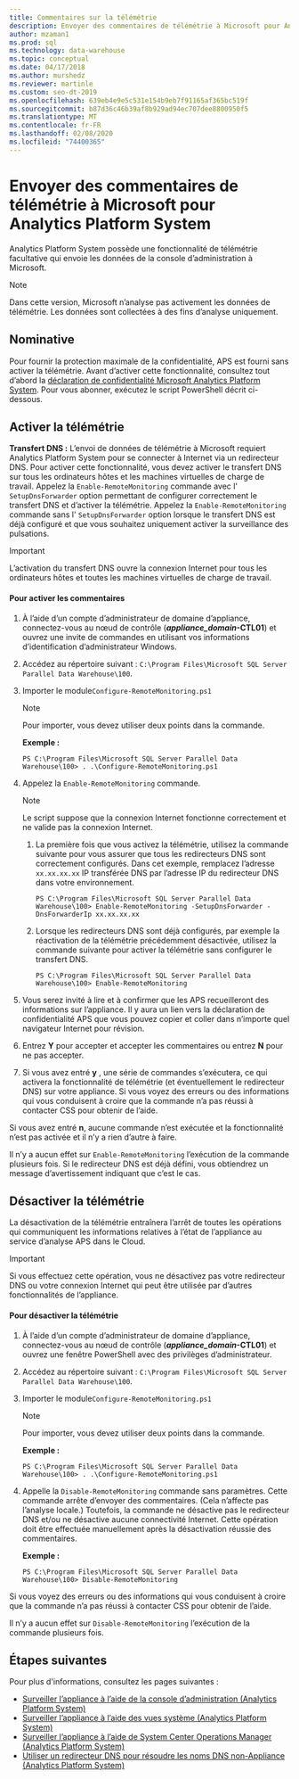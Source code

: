 ```yaml
---
title: Commentaires sur la télémétrie
description: Envoyer des commentaires de télémétrie à Microsoft pour Analytics Platform System.
author: mzaman1
ms.prod: sql
ms.technology: data-warehouse
ms.topic: conceptual
ms.date: 04/17/2018
ms.author: murshedz
ms.reviewer: martinle
ms.custom: seo-dt-2019
ms.openlocfilehash: 639eb4e9e5c531e154b9eb7f91165af365bc519f
ms.sourcegitcommit: b87d36c46b39af8b929ad94ec707dee8800950f5
ms.translationtype: MT
ms.contentlocale: fr-FR
ms.lasthandoff: 02/08/2020
ms.locfileid: "74400365"
---
```

# <a name="send-telemetry-feedback-to-microsoft-for-analytics-platform-system"></a>Envoyer des commentaires de télémétrie à Microsoft pour Analytics Platform System
Analytics Platform System possède une fonctionnalité de télémétrie facultative qui envoie les données de la console d’administration à Microsoft. 
  
> [!NOTE]  
> Dans cette version, Microsoft n’analyse pas activement les données de télémétrie. Les données sont collectées à des fins d’analyse uniquement.  
  
## <a name="privacy"></a>Nominative  
Pour fournir la protection maximale de la confidentialité, APS est fourni sans activer la télémétrie. Avant d’activer cette fonctionnalité, consultez tout d’abord la [déclaration de confidentialité Microsoft Analytics Platform System](https://go.microsoft.com/fwlink/?LinkId=400902). Pour vous abonner, exécutez le script PowerShell décrit ci-dessous.  
  
## <a name="enable"></a>Activer la télémétrie  
**Transfert DNS :** L’envoi de données de télémétrie à Microsoft requiert Analytics Platform System pour se connecter à Internet via un redirecteur DNS. Pour activer cette fonctionnalité, vous devez activer le transfert DNS sur tous les ordinateurs hôtes et les machines virtuelles de charge de travail. Appelez la `Enable-RemoteMonitoring` commande avec l' `SetupDnsForwarder` option permettant de configurer correctement le transfert DNS et d’activer la télémétrie. Appelez la `Enable-RemoteMonitoring` commande sans l' `SetupDnsForwarder` option lorsque le transfert DNS est déjà configuré et que vous souhaitez uniquement activer la surveillance des pulsations.  
  
> [!IMPORTANT]  
> L’activation du transfert DNS ouvre la connexion Internet pour tous les ordinateurs hôtes et toutes les machines virtuelles de charge de travail.  
  
#### <a name="to-enable-feedback"></a>Pour activer les commentaires  
  
1.  À l’aide d’un compte d’administrateur de domaine d’appliance, connectez-vous au nœud de contrôle (<strong>*appliance_domain*-CTL01</strong>) et ouvrez une invite de commandes en utilisant vos informations d’identification d’administrateur Windows.  
  
2.  Accédez au répertoire suivant : `C:\Program Files\Microsoft SQL Server Parallel Data Warehouse\100`.  
  
3.  Importer le module`Configure-RemoteMonitoring.ps1`  
  
    > [!NOTE]  
    > Pour importer, vous devez utiliser deux points dans la commande.  
  
    **Exemple :**  
  
    ```  
    PS C:\Program Files\Microsoft SQL Server Parallel Data Warehouse\100> . .\Configure-RemoteMonitoring.ps1  
    ```  
  
4.  Appelez la `Enable-RemoteMonitoring` commande.  
  
    > [!NOTE]  
    > Le script suppose que la connexion Internet fonctionne correctement et ne valide pas la connexion Internet.  
  
    1.  La première fois que vous activez la télémétrie, utilisez la commande suivante pour vous assurer que tous les redirecteurs DNS sont correctement configurés. Dans cet exemple, remplacez l’adresse `xx.xx.xx.xx` IP transférée DNS par l’adresse IP du redirecteur DNS dans votre environnement.  
  
        ```  
        PS C:\Program Files\Microsoft SQL Server Parallel Data Warehouse\100> Enable-RemoteMonitoring -SetupDnsForwarder -DnsForwarderIp xx.xx.xx.xx  
        ```  
  
    2.  Lorsque les redirecteurs DNS sont déjà configurés, par exemple la réactivation de la télémétrie précédemment désactivée, utilisez la commande suivante pour activer la télémétrie sans configurer le transfert DNS.  
  
        ```  
        PS C:\Program Files\Microsoft SQL Server Parallel Data Warehouse\100> Enable-RemoteMonitoring  
        ```  
  
5.  Vous serez invité à lire et à confirmer que les APS recueilleront des informations sur l’appliance. Il y aura un lien vers la déclaration de confidentialité APS que vous pouvez copier et coller dans n’importe quel navigateur Internet pour révision.  
  
6.  Entrez **Y** pour accepter et accepter les commentaires ou entrez **N** pour ne pas accepter.  
  
7.  Si vous avez entré **y** , une série de commandes s’exécutera, ce qui activera la fonctionnalité de télémétrie (et éventuellement le redirecteur DNS) sur votre appliance. Si vous voyez des erreurs ou des informations qui vous conduisent à croire que la commande n’a pas réussi à contacter CSS pour obtenir de l’aide.  
  
Si vous avez entré **n**, aucune commande n’est exécutée et la fonctionnalité n’est pas activée et il n’y a rien d’autre à faire.  
  
Il n’y a aucun effet sur `Enable-RemoteMonitoring` l’exécution de la commande plusieurs fois. Si le redirecteur DNS est déjà défini, vous obtiendrez un message d’avertissement indiquant que c’est le cas.  
  
## <a name="disable"></a>Désactiver la télémétrie  
La désactivation de la télémétrie entraînera l’arrêt de toutes les opérations qui communiquent les informations relatives à l’état de l’appliance au service d’analyse APS dans le Cloud.  
  
> [!IMPORTANT]  
> Si vous effectuez cette opération, vous ne désactivez pas votre redirecteur DNS ou votre connexion Internet qui peut être utilisée par d’autres fonctionnalités de l’appliance.  
  
#### <a name="to-disable-telemetry"></a>Pour désactiver la télémétrie  
  
1.  À l’aide d’un compte d’administrateur de domaine d’appliance, connectez-vous au nœud de contrôle (<strong>*appliance_domain*-CTL01</strong>) et ouvrez une fenêtre PowerShell avec des privilèges d’administrateur.  
  
2.  Accédez au répertoire suivant : `C:\Program Files\Microsoft SQL Server Parallel Data Warehouse\100`.  
  
3.  Importer le module`Configure-RemoteMonitoring.ps1`  
  
    > [!NOTE]  
    > Pour importer, vous devez utiliser deux points dans la commande.  
  
    **Exemple :**  
  
    ```  
    PS C:\Program Files\Microsoft SQL Server Parallel Data Warehouse\100> . .\Configure-RemoteMonitoring.ps1  
    ```  
  
4.  Appelle la `Disable-RemoteMonitoring` commande sans paramètres. Cette commande arrête d’envoyer des commentaires. (Cela n’affecte pas l’analyse locale.) Toutefois, la commande ne désactive pas le redirecteur DNS et/ou ne désactive aucune connectivité Internet. Cette opération doit être effectuée manuellement après la désactivation réussie des commentaires.  
  
    **Exemple :**  
  
    ```  
    PS C:\Program Files\Microsoft SQL Server Parallel Data Warehouse\100> Disable-RemoteMonitoring  
    ```  
  
Si vous voyez des erreurs ou des informations qui vous conduisent à croire que la commande n’a pas réussi à contacter CSS pour obtenir de l’aide.  
  
Il n’y a aucun effet sur `Disable-RemoteMonitoring` l’exécution de la commande plusieurs fois.  
  
## <a name="next-steps"></a>Étapes suivantes
Pour plus d'informations, consultez les pages suivantes :
- [Surveiller l’appliance à l’aide de la console d’administration &#40;Analytics Platform System&#41;](monitor-the-appliance-by-using-the-admin-console.md)  
- [Surveiller l’appliance à l’aide des vues système &#40;Analytics Platform System&#41;](monitor-the-appliance-by-using-system-views.md)  
- [Surveiller l’appliance à l’aide de System Center Operations Manager &#40;Analytics Platform System&#41;](monitor-the-appliance-by-using-system-center-operations-manager.md)  
- [Utiliser un redirecteur DNS pour résoudre les noms DNS non-Appliance &#40;Analytics Platform System&#41;](use-a-dns-forwarder-to-resolve-non-appliance-dns-names.md)  
  
